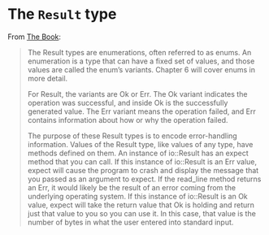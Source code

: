 # The `Result` type

From [The Book](https://doc.rust-lang.org/book/ch02-00-guessing-game-tutorial.html#handling-potential-failure-with-the-result-type):

> The Result types are enumerations, often referred to as enums. An enumeration is a type that can have a fixed set of values, and those values are called the enum’s variants. Chapter 6 will cover enums in more detail.
> 
> For Result, the variants are Ok or Err. The Ok variant indicates the operation was successful, and inside Ok is the successfully generated value. The Err variant means the operation failed, and Err contains information about how or why the operation failed.
> 
> The purpose of these Result types is to encode error-handling information. Values of the Result type, like values of any type, have methods defined on them. An instance of io::Result has an expect method that you can call. If this instance of io::Result is an Err value, expect will cause the program to crash and display the message that you passed as an argument to expect. If the read_line method returns an Err, it would likely be the result of an error coming from the underlying operating system. If this instance of io::Result is an Ok value, expect will take the return value that Ok is holding and return just that value to you so you can use it. In this case, that value is the number of bytes in what the user entered into standard input.